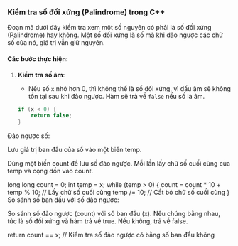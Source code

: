 ### Kiểm tra số đối xứng (Palindrome) trong C++

Đoạn mã dưới đây kiểm tra xem một số nguyên có phải là số đối xứng (Palindrome) hay không. Một số đối xứng là số mà khi đảo ngược các chữ số của nó, giá trị vẫn giữ nguyên.

#### Các bước thực hiện:

1. **Kiểm tra số âm**:
   - Nếu số `x` nhỏ hơn 0, thì không thể là số đối xứng, vì dấu âm sẽ không tồn tại sau khi đảo ngược. Hàm sẽ trả về `false` nếu số là âm.

   ```cpp
   if (x < 0) {
       return false;
   }

Đảo ngược số:

Lưu giá trị ban đầu của số vào một biến temp.

Dùng một biến count để lưu số đảo ngược. Mỗi lần lấy chữ số cuối cùng của temp và cộng dồn vào count.

long long count = 0;
int temp = x;
while (temp > 0) {
    count = count * 10 + temp % 10;  // Lấy chữ số cuối cùng
    temp /= 10;  // Cắt bỏ chữ số cuối cùng
}
So sánh số ban đầu với số đảo ngược:

So sánh số đảo ngược (count) với số ban đầu (x). Nếu chúng bằng nhau, tức là số đối xứng và hàm trả về true. Nếu không, trả về false.

return count == x;  // Kiểm tra số đảo ngược có bằng số ban đầu không
